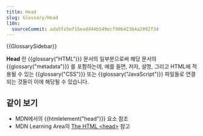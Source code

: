 ```yaml
---
title: Head
slug: Glossary/Head
l10n:
  sourceCommit: ada5fa5ef15eadd44b549ecf906423b4a2092f34
---
```


{{GlossarySidebar}}

**Head** 란 {{glossary("HTML")}} 문서의 일부분으로써 해당 문서의 {{glossary("metadata")}} 를 포함하는데, 예를 들면, 저자, 설명, 그리고 HTML에 적용될 수 있는 {{glossary("CSS")}} 또는 {{glossary("JavaScript")}} 파일들로 연결되는 것들이 이에 해당될 수 있습니다.

## 같이 보기

- MDN에서의 {{htmlelement("head")}} 요소 참조
- MDN Learning Area의 [The HTML \<head>](/ko/docs/Learn/HTML/Introduction_to_HTML/The_HTML_head) 참고
